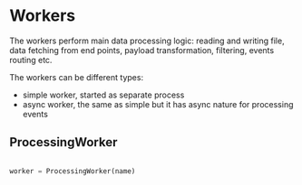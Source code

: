 # Workers

The workers perform main data processing logic: reading and writing file, data fetching from end points, payload transformation, filtering, events routing etc.

The workers can be different types:
- simple worker, started as separate process
- async worker, the same as simple but it has async nature for processing events

## ProcessingWorker

```python

worker = ProcessingWorker(name)
```